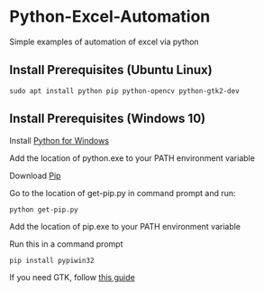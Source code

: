 # Python-Excel-Automation

Simple examples of automation of excel via python

## Install Prerequisites (Ubuntu Linux)

```
sudo apt install python pip python-opencv python-gtk2-dev
```

## Install Prerequisites (Windows 10)

Install [Python for Windows](https://www.python.org/downloads/windows/)

Add the location of python.exe to your PATH environment variable

Download [Pip](https://bootstrap.pypa.io/get-pip.py)

Go to the location of get-pip.py in command prompt and run:

```
python get-pip.py
```

Add the location of pip.exe to your PATH environment variable

Run this in a command prompt

```
pip install pypiwin32
```

If you need GTK, follow [this guide](https://www.gtk.org/download/windows.php)
